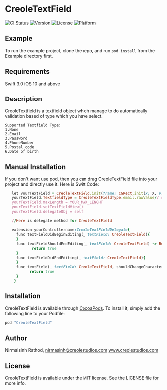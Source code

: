 # CreoleTextField

[![CI Status](http://img.shields.io/travis/Nirmalsinh07/CreoleTextField.svg?style=flat)](https://travis-ci.org/Nirmalsinh07/CreoleTextField)
[![Version](https://img.shields.io/cocoapods/v/CreoleTextField.svg?style=flat)](http://cocoapods.org/pods/CreoleTextField)
[![License](https://img.shields.io/cocoapods/l/CreoleTextField.svg?style=flat)](http://cocoapods.org/pods/CreoleTextField)
[![Platform](https://img.shields.io/cocoapods/p/CreoleTextField.svg?style=flat)](http://cocoapods.org/pods/CreoleTextField)

## Example

To run the example project, clone the repo, and run `pod install` from the Example directory first.

## Requirements

Swift 3.0 
iOS 10 and above

## Description

CreoleTextfield is a textfield object which manage to do automatically validation based of type which you have select.

    Supported Textfield Type:
    1.None
    2.Email
    3.Password
    4.PhoneNumber
    5.Postal code
    6.Date of birth

## Manual Installation

If you don't want use pod, then you can drag CreoleTextField file into your project and directly use it. 
Here is Swift Code:
```ruby
   let yourTextField = CreoleTextField.init(frame: CGRect.init(x: X, y: Y, width: WIDTH, height: HEIGHT))
   yourTextField.TextfieldType = CreoleTextFieldType.email.rawValue// set textfield type like email, none,password,dateofbirth,phone,postalcode
   yourTextField.maxLength = YOUR_MAX_LENGHT 
   yourTextField.setTextFieldView()
   yourTextField.delegateObj = self
   
   //Here is delegate method for CreoleTextField

   extension yourControllername:CreoleTextFieldDelegate{
     func textFieldDidBeginEditing(_ textField: CreoleTextField){
     }
     func textFieldShouldEndEditing(_ textField: CreoleTextField) -> Bool{
            return true
     }
     func textFieldDidEndEditing(_ textField: CreoleTextField){
     }
     func textField(_ textField: CreoleTextField, shouldChangeCharactersIn range: NSRange, replacementString string: String) ->Bool{
           return true
     }
    }
   ```

## Installation

CreoleTextField is available through [CocoaPods](http://cocoapods.org). To install
it, simply add the following line to your Podfile:

```ruby
pod "CreoleTextField"
```

## Author

Nirmalsinh Rathod, 
nirmasinh@creolestudios.com
www.creolestudios.com

## License

CreoleTextField is available under the MIT license. See the LICENSE file for more info.
